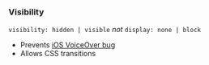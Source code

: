 ### Visibility

`visibility: hidden | visible`
_not_
`display: none | block`

* Prevents [iOS VoiceOver bug](https://github.com/scottaohara/accessible_modal_window#screen-reader-quirks)
* Allows CSS transitions
